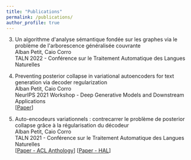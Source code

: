 ```yaml
---
title: "Publications"
permalink: /publications/
author_profile: true
---
```

3. Un algorithme d'analyse sémantique fondée sur les graphes via le problème de l'arborescence généralisée couvrante  
Alban Petit, Caio Corro  
TALN 2022 - Conférence sur le Traitement Automatique des Langues Naturelles

2. Preventing posterior collapse in variational autoencoders for text generation via decoder regularization  
Alban Petit, Caio Corro  
NeurIPS 2021 Workshop - Deep Generative Models and Downstream Applications  
\[[Paper](https://www.arxiv.org/abs/2110.14945 "Paper2")\]

1. Auto-encodeurs variationnels : contrecarrer le problème de posterior collapse grâce à la régularisation du décodeur  
Alban Petit, Caio Corro  
TALN 2021 - Conférence sur le Traitement Automatique des Langues Naturelles  
\[[Paper - ACL Anthology](https://www.aclanthology.org/2021.jeptalnrecital-taln.1 "Paper1a")\] \[[Paper - HAL](https://hal.archives-ouvertes.fr/hal-03265886/document "Paper1b")\]